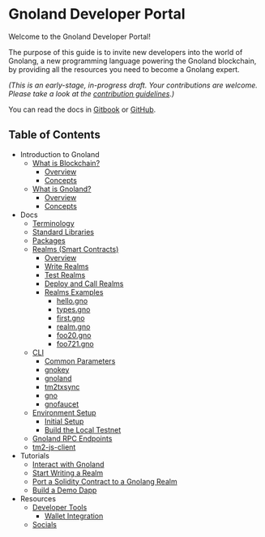 # Gnoland Developer Portal

Welcome to the Gnoland Developer Portal!

The purpose of this guide is to invite new developers into the world of Gnolang, a new programming language powering the Gnoland blockchain, by providing all the resources you need to become a Gnolang expert.

_(This is an early-stage, in-progress draft. Your contributions are welcome. Please take a look at the_ [_contribution guidelines_](https://github.com/onbloc/gnoland-tutorials/blob/main/CONTRIBUTION.md)_.)_

You can read the docs in [Gitbook](https://onbloc.gitbook.io/gnoland-developer-portal/) or [GitHub](https://github.com/onbloc/gnoland-tutorials).

## Table of Contents

- Introduction to Gnoland
  - [What is Blockchain?](introduction-to-gnoland/what-is-blockchain/)
    - [Overview](introduction-to-gnoland/what-is-blockchain/overview.md)
    - [Concepts](introduction-to-gnoland/what-is-blockchain/concepts.md)
  - [What is Gnoland?](introduction-to-gnoland/what-is-gnoland/)
    - [Overview](introduction-to-gnoland/what-is-gnoland/overview.md)
    - [Concepts](introduction-to-gnoland/what-is-gnoland/concepts.md)
- Docs
  - [Terminology](docs/terminology.md)
  - [Standard Libraries](docs/standard-libraries.md)
  - [Packages](docs/packages.md)
  - [Realms (Smart Contracts)](docs/building-a-realm/)
    - [Overview](docs/building-a-realm/overview.md)
    - [Write Realms](docs/building-a-realm/writing-realms.md)
    - [Test Realms](docs/building-a-realm/testing-realms.md)
    - [Deploy and Call Realms](docs/building-a-realm/deploy-and-call-realms.md)
    - [Realms Examples](docs/building-a-realm/realm-examples/)
      - [hello.gno](docs/building-a-realm/realm-examples/hello.gno.md)
      - [types.gno](docs/building-a-realm/realm-examples/types.gno.md)
      - [first.gno](docs/building-a-realm/realm-examples/first.gno.md)
      - [realm.gno](docs/building-a-realm/realm-examples/realm.gno.md)
      - [foo20.gno](docs/building-a-realm/realm-examples/foo.gno.md)
      - [foo721.gno](docs/building-a-realm/realm-examples/foo721.gno.md)
  - [CLI](docs/cli/)
    - [Common Parameters](docs/cli/common-parameters.md)
    - [gnokey](docs/cli/gnokey.md)
    - [gnoland](docs/cli/gnoland.md)
    - [tm2txsync](docs/cli/tm2txsync.md)
    - [gno](docs/cli/gno.md)
    - [gnofaucet](docs/cli/gnofaucet.md)
  - [Environment Setup](docs/environment-setup/)
    - [Initial Setup](docs/environment-setup/initial-setup.md)
    - [Build the Local Testnet](docs/environment-setup/build-the-local-testnet.md)
  - [Gnoland RPC Endpoints](docs/gnoland-rpc-endpoints.md)
  - [tm2-js-client](docs/tm2-js-client/)
- Tutorials
  - [Interact with Gnoland](tutorials/interact-with-gnoland.md)
  - [Start Writing a Realm](tutorials/start-writing-a-realm.md)
  - [Port a Solidity Contract to a Gnolang Realm](tutorials/port-a-solidity-contract-to-a-gnolang-realm.md)
  - [Build a Demo Dapp](tutorials/a-sample-dapp.md)
- Resources
  - [Developer Tools](resources/developer-tools/)
    - [Wallet Integration](resources/developer-tools/wallet-integration.md)
  - [Socials](resources/socials.md)
